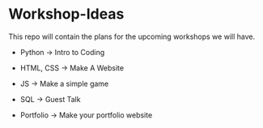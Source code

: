 # Workshop-Ideas
This repo will contain the plans for the upcoming workshops we will have.


* Python -> Intro to Coding

* HTML, CSS -> Make A Website

* JS -> Make a simple game

* SQL -> Guest Talk

* Portfolio -> Make your portfolio website

